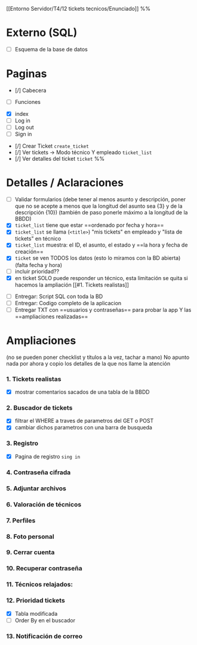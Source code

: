 [[Entorno Servidor/T4/12 tickets tecnicos/Enunciado]]
%%
# Externo (SQL)
- [ ] Esquema de la base de datos

# Paginas
- [/] Cabecera
- [ ] Funciones

+ [x] index
+ [ ] Log in
+ [ ] Log out
+ [ ] Sign in

- [/] Crear Ticket ``create_ticket``
- [/] Ver tickets -> Modo técnico Y empleado `ticket_list`
- [/] Ver detalles del ticket `ticket`
%%

# Detalles / Aclaraciones
- [ ] Validar formularios (debe tener al menos asunto y descripción, poner que no se acepte a menos que la longitud del asunto sea {3} y de la descripción {10}) (también de paso ponerle máximo a la longitud de la BBDD)
- [x] ``ticket_list`` tiene que estar ==ordenado por fecha y hora==
- [x] ``ticket_list`` se llama (`<title>`) "mis tickets" en empleado y "lista de tickets" en técnico
- [x] ``ticket_list`` muestra: el ID, el asunto, el estado y ==la hora y fecha de creación==
- [x] ``ticket`` se ven TODOS los datos (esto lo miramos con la BD abierta) (falta fecha y hora)
- [ ] incluir prioridad??
- [x] en ticket SOLO puede responder un técnico, esta limitación se quita si hacemos la ampliación [[#1. Tickets realistas]]

+ [ ] Entregar: Script SQL con toda la BD
+ [ ] Entregar: Codigo completo de la aplicacion
+ [ ] Entregar TXT con ==usuarios y contraseñas== para probar la app Y las ==ampliaciones realizadas==

# Ampliaciones
(no se pueden poner checklist y títulos a la vez, tachar a mano)
No apunto nada por ahora y copio los detalles de la que nos llame la atención
### 1. Tickets realistas
- [x] mostrar comentarios sacados de una tabla de la BBDD

### 2. Buscador de tickets
- [x] filtrar el WHERE a traves de parametros del GET o POST
- [x] cambiar dichos parametros con una barra de busqueda

### 3. Registro
- [x] Pagina de registro `sing in`

### 4. Contraseña cifrada
### 5. Adjuntar archivos
### 6. Valoración de técnicos
### 7. Perfiles
### 8. Foto personal
### 9. Cerrar cuenta
### 10. Recuperar contraseña
### 11. Técnicos relajados:
### 12. Prioridad tickets
- [x] Tabla modificada
- [ ] Order By en el buscador

### 13. Notificación de correo

